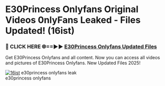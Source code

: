 # E30Princess Onlyfans Original Videos 0nlyFans Leaked - Files Updated! (16ist)

<h3>🔴 CLICK HERE 🌐==►► <a href="https://tinyurl.com/4seja8ks" rel="nofollow">E30Princess Onlyfans Updated Files</a></h3>

Get E30Princess Onlyfans and all content. Now you can access all videos and pictures of E30Princess Onlyfans. New Updated Files 2025!

[![16ist](https://i.imgur.com/EWjZXRe.gif)](https://tinyurl.com/4seja8ks)
e30princess onlyfans leak<br>
e30princess onlyfans